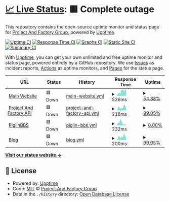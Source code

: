 # [📈 Live Status](https://demo.upptime.js.org): <!--live status--> **🟥 Complete outage**

This repository contains the open-source uptime monitor and status page for [Project And Factory Group](https://pafgroup.org), powered by [Upptime](https://github.com/upptime/upptime).

[![Uptime CI](https://github.com/Project-And-Factory/Uptime/workflows/Uptime%20CI/badge.svg)](https://github.com/Project-And-Factory/Uptime/actions?query=workflow%3A%22Uptime+CI%22)
[![Response Time CI](https://github.com/Project-And-Factory/Uptime/workflows/Response%20Time%20CI/badge.svg)](https://github.com/Project-And-Factory/Uptime/actions?query=workflow%3A%22Response+Time+CI%22)
[![Graphs CI](https://github.com/Project-And-Factory/Uptime/workflows/Graphs%20CI/badge.svg)](https://github.com/Project-And-Factory/Uptime/actions?query=workflow%3A%22Graphs+CI%22)
[![Static Site CI](https://github.com/Project-And-Factory/Uptime/workflows/Static%20Site%20CI/badge.svg)](https://github.com/Project-And-Factory/Uptime/actions?query=workflow%3A%22Static+Site+CI%22)
[![Summary CI](https://github.com/Project-And-Factory/Uptime/workflows/Summary%20CI/badge.svg)](https://github.com/Project-And-Factory/Uptime/actions?query=workflow%3A%22Summary+CI%22)

With [Upptime](https://upptime.js.org), you can get your own unlimited and free uptime monitor and status page, powered entirely by a GitHub repository. We use [Issues](https://github.com/Project-And-Factory/Uptime/issues) as incident reports, [Actions](https://github.com/Project-And-Factory/Uptime/actions) as uptime monitors, and [Pages](https://demo.upptime.js.org) for the status page.

<!--start: status pages-->
<!-- This summary is generated by Upptime (https://github.com/upptime/upptime) -->
<!-- Do not edit this manually, your changes will be overwritten -->
<!-- prettier-ignore -->
| URL | Status | History | Response Time | Uptime |
| --- | ------ | ------- | ------------- | ------ |
| <img alt="" src="https://icons.duckduckgo.com/ip3/pafgroup.org.ico" height="13"> [Main Website](https://pafgroup.org) | 🟥 Down | [main-website.yml](https://github.com/Project-And-Factory/Uptime/commits/HEAD/history/main-website.yml) | <details><summary><img alt="Response time graph" src="./graphs/main-website/response-time-week.png" height="20"> 526ms</summary><br><a href="https://ganyustatus.live/history/main-website"><img alt="Response time 600" src="https://img.shields.io/endpoint?url=https%3A%2F%2Fraw.githubusercontent.com%2FProject-And-Factory%2FUptime%2FHEAD%2Fapi%2Fmain-website%2Fresponse-time.json"></a><br><a href="https://ganyustatus.live/history/main-website"><img alt="24-hour response time 454" src="https://img.shields.io/endpoint?url=https%3A%2F%2Fraw.githubusercontent.com%2FProject-And-Factory%2FUptime%2FHEAD%2Fapi%2Fmain-website%2Fresponse-time-day.json"></a><br><a href="https://ganyustatus.live/history/main-website"><img alt="7-day response time 526" src="https://img.shields.io/endpoint?url=https%3A%2F%2Fraw.githubusercontent.com%2FProject-And-Factory%2FUptime%2FHEAD%2Fapi%2Fmain-website%2Fresponse-time-week.json"></a><br><a href="https://ganyustatus.live/history/main-website"><img alt="30-day response time 407" src="https://img.shields.io/endpoint?url=https%3A%2F%2Fraw.githubusercontent.com%2FProject-And-Factory%2FUptime%2FHEAD%2Fapi%2Fmain-website%2Fresponse-time-month.json"></a><br><a href="https://ganyustatus.live/history/main-website"><img alt="1-year response time 600" src="https://img.shields.io/endpoint?url=https%3A%2F%2Fraw.githubusercontent.com%2FProject-And-Factory%2FUptime%2FHEAD%2Fapi%2Fmain-website%2Fresponse-time-year.json"></a></details> | <details><summary><a href="https://ganyustatus.live/history/main-website">54.88%</a></summary><a href="https://ganyustatus.live/history/main-website"><img alt="All-time uptime 75.94%" src="https://img.shields.io/endpoint?url=https%3A%2F%2Fraw.githubusercontent.com%2FProject-And-Factory%2FUptime%2FHEAD%2Fapi%2Fmain-website%2Fuptime.json"></a><br><a href="https://ganyustatus.live/history/main-website"><img alt="24-hour uptime 94.54%" src="https://img.shields.io/endpoint?url=https%3A%2F%2Fraw.githubusercontent.com%2FProject-And-Factory%2FUptime%2FHEAD%2Fapi%2Fmain-website%2Fuptime-day.json"></a><br><a href="https://ganyustatus.live/history/main-website"><img alt="7-day uptime 54.88%" src="https://img.shields.io/endpoint?url=https%3A%2F%2Fraw.githubusercontent.com%2FProject-And-Factory%2FUptime%2FHEAD%2Fapi%2Fmain-website%2Fuptime-week.json"></a><br><a href="https://ganyustatus.live/history/main-website"><img alt="30-day uptime 11.89%" src="https://img.shields.io/endpoint?url=https%3A%2F%2Fraw.githubusercontent.com%2FProject-And-Factory%2FUptime%2FHEAD%2Fapi%2Fmain-website%2Fuptime-month.json"></a><br><a href="https://ganyustatus.live/history/main-website"><img alt="1-year uptime 75.94%" src="https://img.shields.io/endpoint?url=https%3A%2F%2Fraw.githubusercontent.com%2FProject-And-Factory%2FUptime%2FHEAD%2Fapi%2Fmain-website%2Fuptime-year.json"></a></details>
| <img alt="" src="https://icons.duckduckgo.com/ip3/api.pafgroup.org.ico" height="13"> [Project And Factory API](https://api.pafgroup.org) | 🟥 Down | [project-and-factory-api.yml](https://github.com/Project-And-Factory/Uptime/commits/HEAD/history/project-and-factory-api.yml) | <details><summary><img alt="Response time graph" src="./graphs/project-and-factory-api/response-time-week.png" height="20"> 218ms</summary><br><a href="https://ganyustatus.live/history/project-and-factory-api"><img alt="Response time 284" src="https://img.shields.io/endpoint?url=https%3A%2F%2Fraw.githubusercontent.com%2FProject-And-Factory%2FUptime%2FHEAD%2Fapi%2Fproject-and-factory-api%2Fresponse-time.json"></a><br><a href="https://ganyustatus.live/history/project-and-factory-api"><img alt="24-hour response time 183" src="https://img.shields.io/endpoint?url=https%3A%2F%2Fraw.githubusercontent.com%2FProject-And-Factory%2FUptime%2FHEAD%2Fapi%2Fproject-and-factory-api%2Fresponse-time-day.json"></a><br><a href="https://ganyustatus.live/history/project-and-factory-api"><img alt="7-day response time 218" src="https://img.shields.io/endpoint?url=https%3A%2F%2Fraw.githubusercontent.com%2FProject-And-Factory%2FUptime%2FHEAD%2Fapi%2Fproject-and-factory-api%2Fresponse-time-week.json"></a><br><a href="https://ganyustatus.live/history/project-and-factory-api"><img alt="30-day response time 234" src="https://img.shields.io/endpoint?url=https%3A%2F%2Fraw.githubusercontent.com%2FProject-And-Factory%2FUptime%2FHEAD%2Fapi%2Fproject-and-factory-api%2Fresponse-time-month.json"></a><br><a href="https://ganyustatus.live/history/project-and-factory-api"><img alt="1-year response time 284" src="https://img.shields.io/endpoint?url=https%3A%2F%2Fraw.githubusercontent.com%2FProject-And-Factory%2FUptime%2FHEAD%2Fapi%2Fproject-and-factory-api%2Fresponse-time-year.json"></a></details> | <details><summary><a href="https://ganyustatus.live/history/project-and-factory-api">99.05%</a></summary><a href="https://ganyustatus.live/history/project-and-factory-api"><img alt="All-time uptime 52.41%" src="https://img.shields.io/endpoint?url=https%3A%2F%2Fraw.githubusercontent.com%2FProject-And-Factory%2FUptime%2FHEAD%2Fapi%2Fproject-and-factory-api%2Fuptime.json"></a><br><a href="https://ganyustatus.live/history/project-and-factory-api"><img alt="24-hour uptime 94.54%" src="https://img.shields.io/endpoint?url=https%3A%2F%2Fraw.githubusercontent.com%2FProject-And-Factory%2FUptime%2FHEAD%2Fapi%2Fproject-and-factory-api%2Fuptime-day.json"></a><br><a href="https://ganyustatus.live/history/project-and-factory-api"><img alt="7-day uptime 99.05%" src="https://img.shields.io/endpoint?url=https%3A%2F%2Fraw.githubusercontent.com%2FProject-And-Factory%2FUptime%2FHEAD%2Fapi%2Fproject-and-factory-api%2Fuptime-week.json"></a><br><a href="https://ganyustatus.live/history/project-and-factory-api"><img alt="30-day uptime 55.25%" src="https://img.shields.io/endpoint?url=https%3A%2F%2Fraw.githubusercontent.com%2FProject-And-Factory%2FUptime%2FHEAD%2Fapi%2Fproject-and-factory-api%2Fuptime-month.json"></a><br><a href="https://ganyustatus.live/history/project-and-factory-api"><img alt="1-year uptime 52.41%" src="https://img.shields.io/endpoint?url=https%3A%2F%2Fraw.githubusercontent.com%2FProject-And-Factory%2FUptime%2FHEAD%2Fapi%2Fproject-and-factory-api%2Fuptime-year.json"></a></details>
| <img alt="" src="https://icons.duckduckgo.com/ip3/www.piglinbbs.com.ico" height="13"> [PiglinBBS](https://www.piglinbbs.com/images/1.jpg) | 🟥 Down | [piglin-bbs.yml](https://github.com/Project-And-Factory/Uptime/commits/HEAD/history/piglin-bbs.yml) | <details><summary><img alt="Response time graph" src="./graphs/piglin-bbs/response-time-week.png" height="20"> 232ms</summary><br><a href="https://ganyustatus.live/history/piglin-bbs"><img alt="Response time 113" src="https://img.shields.io/endpoint?url=https%3A%2F%2Fraw.githubusercontent.com%2FProject-And-Factory%2FUptime%2FHEAD%2Fapi%2Fpiglin-bbs%2Fresponse-time.json"></a><br><a href="https://ganyustatus.live/history/piglin-bbs"><img alt="24-hour response time 111" src="https://img.shields.io/endpoint?url=https%3A%2F%2Fraw.githubusercontent.com%2FProject-And-Factory%2FUptime%2FHEAD%2Fapi%2Fpiglin-bbs%2Fresponse-time-day.json"></a><br><a href="https://ganyustatus.live/history/piglin-bbs"><img alt="7-day response time 232" src="https://img.shields.io/endpoint?url=https%3A%2F%2Fraw.githubusercontent.com%2FProject-And-Factory%2FUptime%2FHEAD%2Fapi%2Fpiglin-bbs%2Fresponse-time-week.json"></a><br><a href="https://ganyustatus.live/history/piglin-bbs"><img alt="30-day response time 214" src="https://img.shields.io/endpoint?url=https%3A%2F%2Fraw.githubusercontent.com%2FProject-And-Factory%2FUptime%2FHEAD%2Fapi%2Fpiglin-bbs%2Fresponse-time-month.json"></a><br><a href="https://ganyustatus.live/history/piglin-bbs"><img alt="1-year response time 113" src="https://img.shields.io/endpoint?url=https%3A%2F%2Fraw.githubusercontent.com%2FProject-And-Factory%2FUptime%2FHEAD%2Fapi%2Fpiglin-bbs%2Fresponse-time-year.json"></a></details> | <details><summary><a href="https://ganyustatus.live/history/piglin-bbs">0.00%</a></summary><a href="https://ganyustatus.live/history/piglin-bbs"><img alt="All-time uptime 39.68%" src="https://img.shields.io/endpoint?url=https%3A%2F%2Fraw.githubusercontent.com%2FProject-And-Factory%2FUptime%2FHEAD%2Fapi%2Fpiglin-bbs%2Fuptime.json"></a><br><a href="https://ganyustatus.live/history/piglin-bbs"><img alt="24-hour uptime 0.00%" src="https://img.shields.io/endpoint?url=https%3A%2F%2Fraw.githubusercontent.com%2FProject-And-Factory%2FUptime%2FHEAD%2Fapi%2Fpiglin-bbs%2Fuptime-day.json"></a><br><a href="https://ganyustatus.live/history/piglin-bbs"><img alt="7-day uptime 0.00%" src="https://img.shields.io/endpoint?url=https%3A%2F%2Fraw.githubusercontent.com%2FProject-And-Factory%2FUptime%2FHEAD%2Fapi%2Fpiglin-bbs%2Fuptime-week.json"></a><br><a href="https://ganyustatus.live/history/piglin-bbs"><img alt="30-day uptime 0.00%" src="https://img.shields.io/endpoint?url=https%3A%2F%2Fraw.githubusercontent.com%2FProject-And-Factory%2FUptime%2FHEAD%2Fapi%2Fpiglin-bbs%2Fuptime-month.json"></a><br><a href="https://ganyustatus.live/history/piglin-bbs"><img alt="1-year uptime 39.68%" src="https://img.shields.io/endpoint?url=https%3A%2F%2Fraw.githubusercontent.com%2FProject-And-Factory%2FUptime%2FHEAD%2Fapi%2Fpiglin-bbs%2Fuptime-year.json"></a></details>
| <img alt="" src="https://icons.duckduckgo.com/ip3/blog.pafgroup.org.ico" height="13"> [Blog](https://blog.pafgroup.org/) | 🟥 Down | [blog.yml](https://github.com/Project-And-Factory/Uptime/commits/HEAD/history/blog.yml) | <details><summary><img alt="Response time graph" src="./graphs/blog/response-time-week.png" height="20"> 200ms</summary><br><a href="https://ganyustatus.live/history/blog"><img alt="Response time 307" src="https://img.shields.io/endpoint?url=https%3A%2F%2Fraw.githubusercontent.com%2FProject-And-Factory%2FUptime%2FHEAD%2Fapi%2Fblog%2Fresponse-time.json"></a><br><a href="https://ganyustatus.live/history/blog"><img alt="24-hour response time 148" src="https://img.shields.io/endpoint?url=https%3A%2F%2Fraw.githubusercontent.com%2FProject-And-Factory%2FUptime%2FHEAD%2Fapi%2Fblog%2Fresponse-time-day.json"></a><br><a href="https://ganyustatus.live/history/blog"><img alt="7-day response time 200" src="https://img.shields.io/endpoint?url=https%3A%2F%2Fraw.githubusercontent.com%2FProject-And-Factory%2FUptime%2FHEAD%2Fapi%2Fblog%2Fresponse-time-week.json"></a><br><a href="https://ganyustatus.live/history/blog"><img alt="30-day response time 224" src="https://img.shields.io/endpoint?url=https%3A%2F%2Fraw.githubusercontent.com%2FProject-And-Factory%2FUptime%2FHEAD%2Fapi%2Fblog%2Fresponse-time-month.json"></a><br><a href="https://ganyustatus.live/history/blog"><img alt="1-year response time 307" src="https://img.shields.io/endpoint?url=https%3A%2F%2Fraw.githubusercontent.com%2FProject-And-Factory%2FUptime%2FHEAD%2Fapi%2Fblog%2Fresponse-time-year.json"></a></details> | <details><summary><a href="https://ganyustatus.live/history/blog">99.05%</a></summary><a href="https://ganyustatus.live/history/blog"><img alt="All-time uptime 52.41%" src="https://img.shields.io/endpoint?url=https%3A%2F%2Fraw.githubusercontent.com%2FProject-And-Factory%2FUptime%2FHEAD%2Fapi%2Fblog%2Fuptime.json"></a><br><a href="https://ganyustatus.live/history/blog"><img alt="24-hour uptime 94.53%" src="https://img.shields.io/endpoint?url=https%3A%2F%2Fraw.githubusercontent.com%2FProject-And-Factory%2FUptime%2FHEAD%2Fapi%2Fblog%2Fuptime-day.json"></a><br><a href="https://ganyustatus.live/history/blog"><img alt="7-day uptime 99.05%" src="https://img.shields.io/endpoint?url=https%3A%2F%2Fraw.githubusercontent.com%2FProject-And-Factory%2FUptime%2FHEAD%2Fapi%2Fblog%2Fuptime-week.json"></a><br><a href="https://ganyustatus.live/history/blog"><img alt="30-day uptime 55.25%" src="https://img.shields.io/endpoint?url=https%3A%2F%2Fraw.githubusercontent.com%2FProject-And-Factory%2FUptime%2FHEAD%2Fapi%2Fblog%2Fuptime-month.json"></a><br><a href="https://ganyustatus.live/history/blog"><img alt="1-year uptime 52.41%" src="https://img.shields.io/endpoint?url=https%3A%2F%2Fraw.githubusercontent.com%2FProject-And-Factory%2FUptime%2FHEAD%2Fapi%2Fblog%2Fuptime-year.json"></a></details>

<!--end: status pages-->

[**Visit our status website →**](https://demo.upptime.js.org)

## 📄 License

- Powered by: [Upptime](https://github.com/upptime/upptime)
- Code: [MIT](./LICENSE) © [Project And Factory Group](https://pafgroup.org)
- Data in the `./history` directory: [Open Database License](https://opendatacommons.org/licenses/odbl/1-0/)
